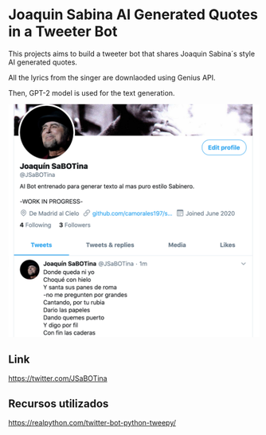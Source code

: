# Joaquin Sabina AI Generated Quotes in a Tweeter Bot  

This projects aims to build a tweeter bot that shares Joaquin Sabina´s style AI generated quotes. 

All the lyrics from the singer are downlaoded using Genius API.  

Then, GPT-2 model is used for the text generation.

![Example](example.png)


## Link

https://twitter.com/JSaBOTina


## Recursos utilizados
https://realpython.com/twitter-bot-python-tweepy/ 
